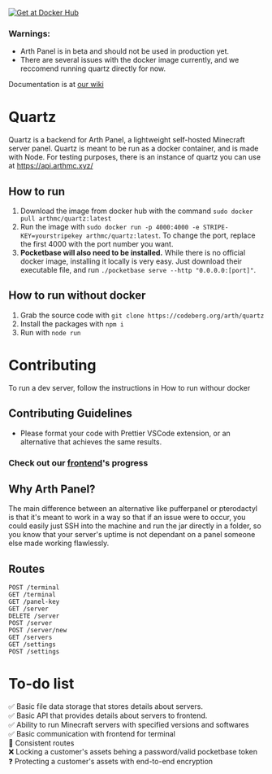 [![Get at Docker Hub](https://img.shields.io/badge/Docker-2CA5E0?style=for-the-badge&logo=docker&logoColor=white)](https://hub.docker.com/r/arthmc/quartz)

### Warnings:

- Arth Panel is in beta and should not be used in production yet.
- There are several issues with the docker image currently, and we reccomend running quartz directly for now.

Documentation is at [our wiki](https://codeberg.org/arth/quartz/wiki)

# Quartz

Quartz is a backend for Arth Panel, a lightweight self-hosted Minecraft server panel. Quartz is meant to be run as a docker container, and is made with Node. For testing purposes, there is an instance of quartz you can use at https://api.arthmc.xyz/

## How to run

1. Download the image from docker hub with the command `sudo docker pull arthmc/quartz:latest`
2. Run the image with `sudo docker run -p 4000:4000 -e STRIPE-KEY=yourstripekey arthmc/quartz:latest`. To change the port, replace the first 4000 with the port number you want.
3. **Pocketbase will also need to be installed.** While there is no official docker image, installing it locally is very easy. Just download their executable file, and run `./pocketbase serve --http "0.0.0.0:[port]"`.

## How to run without docker
1. Grab the source code with `git clone https://codeberg.org/arth/quartz`
2. Install the packages with `npm i`
3. Run with `node run`

# Contributing

To run a dev server, follow the instructions in How to run withour docker

## Contributing Guidelines

- Please format your code with Prettier VSCode extension, or an alternative that achieves the same results.

### Check out our [frontend](https://github.com/arthmc/observer)'s progress

## Why Arth Panel?

The main difference between an alternative like pufferpanel or pterodactyl is that it's meant to work in a way so that if an issue were to occur, you could easily just SSH into the machine and run the jar directly in a folder, so you know that your server's uptime is not dependant on a panel someone else made working flawlessly.

## Routes

```
POST /terminal
GET /terminal
GET /panel-key
GET /server
DELETE /server
POST /server
POST /server/new
GET /servers
GET /settings
POST /settings
```

# To-do list

✅ Basic file data storage that stores details about servers.  
✅ Basic API that provides details about servers to frontend.  
✅ Ability to run Minecraft servers with specified versions and softwares  
✅ Basic communication with frontend for terminal  
🔨 Consistent routes  
❌ Locking a customer's assets behing a password/valid pocketbase token  
❓ Protecting a customer's assets with end-to-end encryption  
  